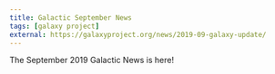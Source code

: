 ```yaml
---
title: Galactic September News
tags: [galaxy project]
external: https://galaxyproject.org/news/2019-09-galaxy-update/
---
```


The September 2019 Galactic News is here!
